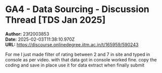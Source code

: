 # GA4 - Data Sourcing - Discussion Thread [TDS Jan 2025]

**Author:** 23f2003853  
**Date:** 2025-02-03T11:38:10.970Z  
**URL:** https://discourse.onlinedegree.iitm.ac.in/t/165959/590243

For me I just made filter of rating between 2 and 7 in site and typed in console as per  video. with that data got in console worked fine.
copy the coding and save in place use it for data extract when finally submit
